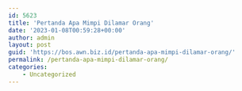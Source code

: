 ```yaml
---
id: 5623
title: 'Pertanda Apa Mimpi Dilamar Orang'
date: '2023-01-08T00:59:28+00:00'
author: admin
layout: post
guid: 'https://bos.awn.biz.id/pertanda-apa-mimpi-dilamar-orang/'
permalink: /pertanda-apa-mimpi-dilamar-orang/
categories:
    - Uncategorized
---
```


